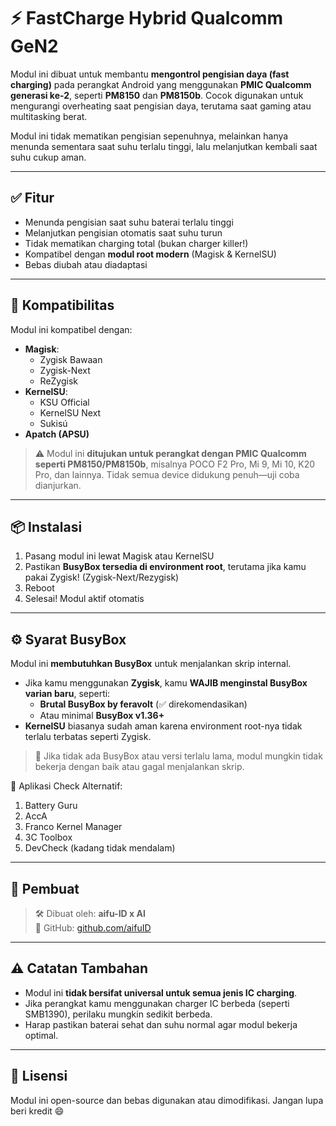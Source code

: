 # ⚡ FastCharge Hybrid Qualcomm GeN2

Modul ini dibuat untuk membantu **mengontrol pengisian daya (fast charging)** pada perangkat Android yang menggunakan **PMIC Qualcomm generasi ke-2**, seperti **PM8150** dan **PM8150b**. Cocok digunakan untuk mengurangi overheating saat pengisian daya, terutama saat gaming atau multitasking berat.

Modul ini tidak mematikan pengisian sepenuhnya, melainkan hanya menunda sementara saat suhu terlalu tinggi, lalu melanjutkan kembali saat suhu cukup aman.

---

## ✅ Fitur

- Menunda pengisian saat suhu baterai terlalu tinggi
- Melanjutkan pengisian otomatis saat suhu turun
- Tidak mematikan charging total (bukan charger killer!)
- Kompatibel dengan **modul root modern** (Magisk & KernelSU)
- Bebas diubah atau diadaptasi

---

## 📲 Kompatibilitas

Modul ini kompatibel dengan:

- **Magisk**:  
  - Zygisk Bawaan  
  - Zygisk-Next  
  - ReZygisk  
- **KernelSU**:  
  - KSU Official  
  - KernelSU Next  
  - Sukisú  
- **Apatch (APSU)**

> ⚠️ Modul ini **ditujukan untuk perangkat dengan PMIC Qualcomm seperti PM8150/PM8150b**, misalnya POCO F2 Pro, Mi 9, Mi 10, K20 Pro, dan lainnya. Tidak semua device didukung penuh—uji coba dianjurkan.

---

## 📦 Instalasi

1. Pasang modul ini lewat Magisk atau KernelSU
2. Pastikan **BusyBox tersedia di environment root**, terutama jika kamu pakai Zygisk! (Zygisk-Next/Rezygisk)
3. Reboot
4. Selesai! Modul aktif otomatis

---

## ⚙️ Syarat BusyBox

Modul ini **membutuhkan BusyBox** untuk menjalankan skrip internal.

- Jika kamu menggunakan **Zygisk**, kamu **WAJIB menginstal BusyBox varian baru**, seperti:
  - **Brutal BusyBox by feravolt** (✅ direkomendasikan)
  - Atau minimal **BusyBox v1.36+**
- **KernelSU** biasanya sudah aman karena environment root-nya tidak terlalu terbatas seperti Zygisk.

> 🔧 Jika tidak ada BusyBox atau versi terlalu lama, modul mungkin tidak bekerja dengan baik atau gagal menjalankan skrip.

📱 Aplikasi Check Alternatif:
   1. Battery Guru
   2. AccA
   3. Franco Kernel Manager
   4. 3C Toolbox
   5. DevCheck (kadang tidak mendalam)

---

## 👤 Pembuat

> 🛠️ Dibuat oleh: **aifu-ID x AI**  
> 🧠 GitHub: [github.com/aifuID](https://github.com/aifuID)

---

## ⚠️ Catatan Tambahan

- Modul ini **tidak bersifat universal untuk semua jenis IC charging**.
- Jika perangkat kamu menggunakan charger IC berbeda (seperti SMB1390), perilaku mungkin sedikit berbeda.
- Harap pastikan baterai sehat dan suhu normal agar modul bekerja optimal.

---

## 🤝 Lisensi

Modul ini open-source dan bebas digunakan atau dimodifikasi. Jangan lupa beri kredit 😄
